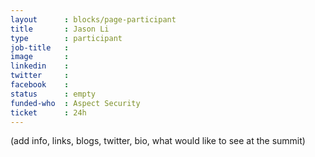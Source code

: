 ```yaml
---
layout      : blocks/page-participant
title       : Jason Li
type        : participant
job-title   :
image       :
linkedin    :
twitter     :
facebook    :
status      : empty
funded-who  : Aspect Security
ticket      : 24h
---
```


(add info, links, blogs, twitter, bio, what would like to see at the summit)
